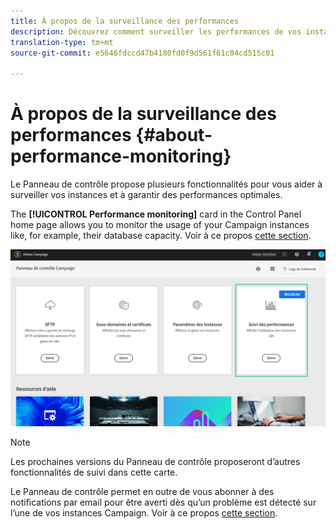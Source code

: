 ```yaml
---
title: À propos de la surveillance des performances
description: Découvrez comment surveiller les performances de vos instances dans le Panneau de contrôle
translation-type: tm+mt
source-git-commit: e5646fdccd47b4180fd0f9d561f61c04cd515c01

---
```



# À propos de la surveillance des performances {#about-performance-monitoring}

Le Panneau de contrôle propose plusieurs fonctionnalités pour vous aider à surveiller vos instances et à garantir des performances optimales.

The **[!UICONTROL Performance monitoring]** card in the Control Panel home page allows you to monitor the usage of your Campaign instances like, for example, their database capacity. Voir à ce propos [cette section](../../performance-monitoring/using/database-monitoring.md).

![](assets/performance_card.png)

>[!NOTE]
>
>Les prochaines versions du Panneau de contrôle proposeront d’autres fonctionnalités de suivi dans cette carte.

Le Panneau de contrôle permet en outre de vous abonner à des notifications par email pour être averti dès qu’un problème est détecté sur l’une de vos instances Campaign. Voir à ce propos [cette section](../../performance-monitoring/using/email-alerting.md).
